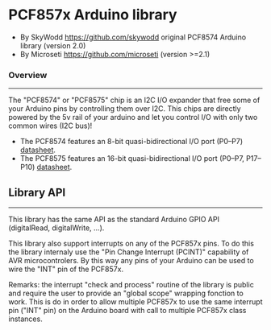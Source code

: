 # PCF857x Arduino library
* By SkyWodd <https://github.com/skywodd> original PCF8574 Arduino library (version 2.0)
* By Microseti <https://github.com/microseti> (version >=2.1)

### Overview
---

The "PCF8574" or "PCF8575" chip is an I2C I/O expander that free some of your Arduino pins by controlling them over I2C.
This chips are directly powered by the 5v rail of your arduino and let you control I/O with only two common wires (I2C bus)!
* The PCF8574 features an 8-bit quasi-bidirectional I/O port (P0–P7) [datasheet](https://www.ti.com/lit/ds/symlink/pcf8574.pdf).
* The PCF8575 features an 16-bit quasi-bidirectional I/O port (P0–P7, P17–P10) [datasheet](https://www.ti.com/lit/ds/symlink/pcf8575.pdf).


## Library API
---

This library has the same API as the standard Arduino GPIO API (digitalRead, digitalWrite, ...).

This library also support interrupts on any of the PCF857x pins.
To do this the library internaly use the "Pin Change Interrupt (PCINT)" capability of AVR microcontrolers.
By this way any pins of your Arduino can be used to wire the "INT" pin of the PCF857x.

Remarks: the interrupt "check and process" routine of the library is public and require the user to provide an "global scope" wrapping fonction to work.
This is do in order to allow multiple PCF857x to use the same interrupt pin ("INT" pin) on the Arduino board with call to multiple PCF857x class instances.

